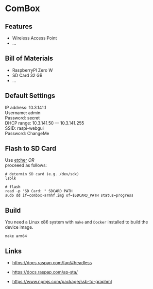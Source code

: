 # ComBox

## Features

- Wireless Access Point
- ...

## Bill of Materials

- RaspberryPI Zero W
- SD Card 32 GB
- ...

## Default Settings
IP address: 10.3.141.1  
Username: admin  
Password: secret  
DHCP range: 10.3.141.50 — 10.3.141.255  
SSID: raspi-webgui  
Password: ChangeMe  

## Flash to SD Card
Use [etcher](https://www.balena.io/etcher/)
*OR*  
proceeed as follows:
```
# determin SD card (e.g. /dev/sdx)
lsblk 

# flash
read -p "SD Card: " SDCARD_PATH
sudo dd if=combox-armhf.img of=$SDCARD_PATH status=progress
```

## Build

You need a Linux x86 system with `make` and `Docker` installed to build the device image.
```
make arm64
```

## Links

- https://docs.raspap.com/faq/#headless
- https://docs.raspap.com/ap-sta/

- https://www.npmjs.com/package/ssb-to-graphml
